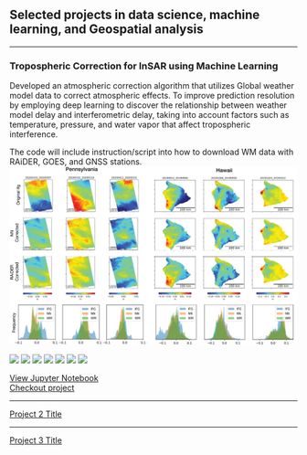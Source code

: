 ## Selected projects in data science, machine learning, and Geospatial analysis

---

### Tropospheric Correction for InSAR using Machine Learning

Developed an atmospheric correction algorithm that utilizes Global weather model data to correct atmospheric effects. To improve prediction resolution by employing deep learning to discover the relationship between weather model delay and interferometric delay, taking into account factors such as temperature, pressure, and water vapor that affect tropospheric interference.

The code will include instruction/script into how to download WM data with RAiDER, GOES, and GNSS stations.
<img src="images/IFG_compare.png?raw=false"/>

[![](https://img.shields.io/badge/Python-white?logo=Python)](#) [![](https://img.shields.io/badge/Jupyter-white?logo=Jupyter)](#) [![](https://img.shields.io/badge/Tensorflow-white?logo=tensorflow)](#) [![](https://img.shields.io/badge/numpy-white?logo=numpy)](#) [![](https://img.shields.io/badge/pandas-white?logo=pandas)](#) [![](https://img.shields.io/badge/xarray-white?logo=xarray)](#) [![](https://img.shields.io/badge/rasterio-white?logo=rasterio)](#)

[View Jupyter Notebook](https://github.com/ngohikennyyue/Tropo_corrections/blob/e6deec0826662a61f9f6b40cf359e4655329e967/Model_performance.ipynb) </br>
[Checkout project](https://github.com/ngohikennyyue/Tropo_corrections)

---
[Project 2 Title](/pdf/sample_presentation.pdf)
<!-- <img src="images/dummy_thumbnail.jpeg?raw=true"/> -->

---
[Project 3 Title](http://example.com/)
<!-- <img src="images/dummy_thumbnail.jpeg?raw=true"/> -->
